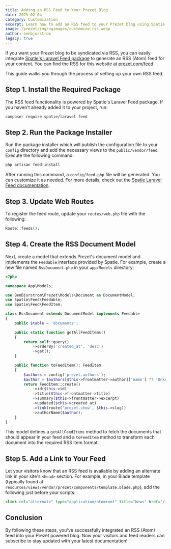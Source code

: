 ```yaml
---
title: Adding an RSS Feed to Your Prezet Blog
date: 2025-02-04
category: Customization
excerpt: Learn how to add an RSS feed to your Prezet blog using Spatie's Laravel Feed package.
image: /prezet/img/ogimages/customize-rss.webp
author: benbjurstrom
legacy: true
---
```


If you want your Prezet blog to be syndicated via RSS, you can easily integrate [Spatie's Laravel Feed package](https://github.com/spatie/laravel-feed) to generate an RSS (Atom) feed for your content. You can find the RSS for this website at [prezet.com/feed](https://prezet.com/feed).

This guide walks you through the process of setting up your own RSS feed.

## Step 1. Install the Required Package

The RSS feed functionality is powered by Spatie's Laravel Feed package. If you haven't already added it to your project, run:

```bash
composer require spatie/laravel-feed
```

## Step 2. Run the Package Installer

Run the package installer which will publish the configuration file to your `config` directory and add the necessary views to the `public/vendor/feed`. Execute the following command:

```bash
php artisan feed:install
```

After running this command, a `config/feed.php` file will be generated. You can customize it as needed. For more details, check out the [Spatie Laravel Feed documentation](https://github.com/spatie/laravel-feed).

## Step 3. Update Web Routes

To register the feed route, update your `routes/web.php` file with the following:

```php
Route::feeds();
```

## Step 4. Create the RSS Document Model

Next, create a model that extends Prezet's document model and implements the `Feedable` interface provided by Spatie. For example, create a new file named `RssDocument.php` in your `app/Models` directory:

```php
<?php

namespace App\Models;

use BenBjurstrom\Prezet\Models\Document as DocumentModel;
use Spatie\Feed\Feedable;
use Spatie\Feed\FeedItem;

class RssDocument extends DocumentModel implements Feedable
{
    public $table = 'documents';

    public static function getAllFeedItems()
    {
        return self::query()
            ->orderBy('created_at', 'desc')
            ->get();
    }

    public function toFeedItem(): FeedItem
    {
        $authors = config('prezet.authors');
        $author = $authors[$this->frontmatter->author]['name'] ?? 'Unknown';
        return FeedItem::create()
            ->id($this->id)
            ->title($this->frontmatter->title)
            ->summary($this->frontmatter->excerpt)
            ->updated($this->created_at)
            ->link(route('prezet.show', $this->slug))
            ->authorName($author);
    }
}
```

This model defines a `getAllFeedItems` method to fetch the documents that should appear in your feed and a `toFeedItem` method to transform each document into the required RSS item format.

## Step 5. Add a Link to Your Feed

Let your visitors know that an RSS feed is available by adding an alternate link in your site's `<head>` section. For example, in your Blade template (typically found at `resources/views/vendor/prezet/components/template.blade.php`), add the following just before your scripts:

```html
<link rel="alternate" type="application/atom+xml" title="News" href="/feed">
```

## Conclusion

By following these steps, you've successfully integrated an RSS (Atom) feed into your Prezet powered blog. Now your visitors and feed readers can subscribe to stay updated with your latest documentation!